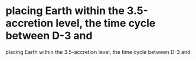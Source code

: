 # placing Earth within the 3.5-accretion level, the time cycle between D-3 and

placing Earth within the 3.5-accretion level, the time cycle between D-3 and